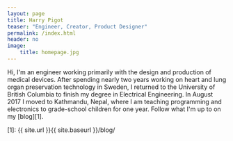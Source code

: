 ```yaml
---
layout: page
title: Harry Pigot
teaser: "Engineer, Creator, Product Designer"
permalink: /index.html
header: no
image:
    title: homepage.jpg
---
```


Hi, I'm an engineer working primarily with the design and production of medical devices. After spending nearly two years working on heart and lung organ preservation technology in Sweden, I returned to the University of British Columbia to finish my degree in Electrical Engineering. In August 2017 I moved to Kathmandu, Nepal, where I am teaching programming and electronics to grade-school children for one year. Follow what I'm up to on my [blog][1].

[1]: {{ site.url }}{{ site.baseurl }}/blog/